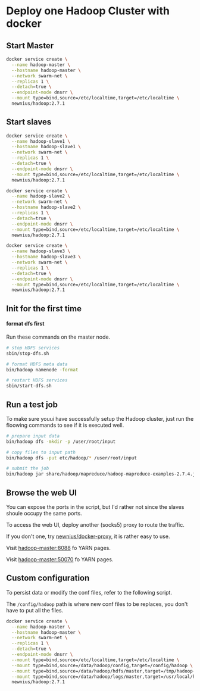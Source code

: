 # Deploy one Hadoop Cluster with docker

## Start Master

```bash
docker service create \
  --name hadoop-master \
  --hostname hadoop-master \
  --network swarm-net \
  --replicas 1 \
  --detach=true \
  --endpoint-mode dnsrr \
  --mount type=bind,source=/etc/localtime,target=/etc/localtime \
  newnius/hadoop:2.7.1
```

## Start slaves

```bash
docker service create \
  --name hadoop-slave1 \
  --hostname hadoop-slave1 \
  --network swarm-net \
  --replicas 1 \
  --detach=true \
  --endpoint-mode dnsrr \
  --mount type=bind,source=/etc/localtime,target=/etc/localtime \
  newnius/hadoop:2.7.1
```

```bash
docker service create \
  --name hadoop-slave2 \
  --network swarm-net \
  --hostname hadoop-slave2 \
  --replicas 1 \
  --detach=true \
  --endpoint-mode dnsrr \
  --mount type=bind,source=/etc/localtime,target=/etc/localtime \
  newnius/hadoop:2.7.1
```

```bash
docker service create \
  --name hadoop-slave3 \
  --hostname hadoop-slave3 \
  --network swarm-net \
  --replicas 1 \
  --detach=true \
  --endpoint-mode dnsrr \
  --mount type=bind,source=/etc/localtime,target=/etc/localtime \
  newnius/hadoop:2.7.1
```

## Init for the first time

#### format dfs first
Run these commands on the master node.

```bash
# stop HDFS services
sbin/stop-dfs.sh

# format HDFS meta data
bin/hadoop namenode -format

# restart HDFS services
sbin/start-dfs.sh
```

## Run a test job
To make sure youui have successfully setup the Hadoop cluster, just run the floowing commands to see if it is executed well.

```bash
# prepare input data
bin/hadoop dfs -mkdir -p /user/root/input

# copy files to input path
bin/hadoop dfs -put etc/hadoop/* /user/root/input

# submit the job
bin/hadoop jar share/hadoop/mapreduce/hadoop-mapreduce-examples-2.7.4.jar grep input output 'dfs[a-z.]+'
```

## Browse the web UI
You can expose the ports in the script, but I'd rather not since the slaves shoule occupy the same ports.

To access the web UI, deploy another (socks5) proxy to route the traffic.

If you don't one, try [newnius/docker-proxy](https://hub.docker.com/r/newnius/docker-proxy/), it is rather easy to use.

Visit [hadoop-master:8088](http://hadoop-master:8088) fo YARN pages.

Visit [hadoop-master:50070](http://hadoop-master:50070) fo YARN pages.

## Custom configuration

To persist data or modify the conf files, refer to the following script.

The `/config/hadoop` path is where new conf files to be replaces, you don't have to put all the files.

```bash
docker service create \
  --name hadoop-master \
  --hostname hadoop-master \
  --network swarm-net \
  --replicas 1 \
  --detach=true \
  --endpoint-mode dnsrr \
  --mount type=bind,source=/etc/localtime,target=/etc/localtime \
  --mount type=bind,source=/data/hadoop/config,target=/config/hadoop \
  --mount type=bind,source=/data/hadoop/hdfs/master,target=/tmp/hadoop-root \
  --mount type=bind,source=/data/hadoop/logs/master,target=/usr/local/hadoop/logs \
  newnius/hadoop:2.7.1
```
